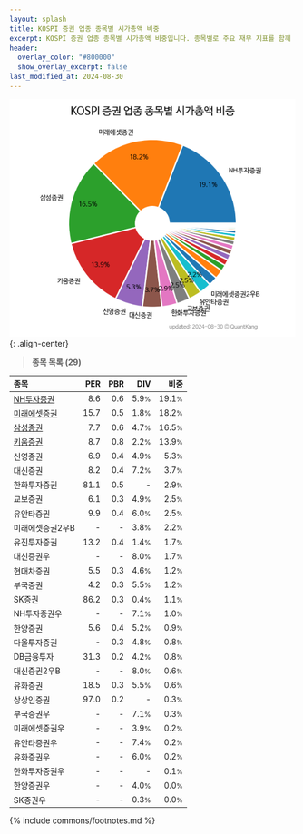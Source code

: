 ```yaml
---
layout: splash
title: KOSPI 증권 업종 종목별 시가총액 비중
excerpt: KOSPI 증권 업종 종목별 시가총액 비중입니다. 종목별로 주요 재무 지표를 함께 표시합니다.
header:
  overlay_color: "#800000"
  show_overlay_excerpt: false
last_modified_at: 2024-08-30
---
```



![KOSPI 증권 업종 종목별 시가총액 비중](/stats/sector/images/kospi_업종_증권_종목.png){: .align-center}


> **종목 목록 (29)**<a id="list"></a>

| **종목** | **PER** | **PBR** | **DIV** | **비중** |
| :------- | ------: | ------: | ------: | -------: |
| [NH투자증권](/005940/) | 8.6 | 0.6 | 5.9<small>%</small> | 19.1<small>%</small> |
| [미래에셋증권](/006800/) | 15.7 | 0.5 | 1.8<small>%</small> | 18.2<small>%</small> |
| [삼성증권](/016360/) | 7.7 | 0.6 | 4.7<small>%</small> | 16.5<small>%</small> |
| [키움증권](/039490/) | 8.7 | 0.8 | 2.2<small>%</small> | 13.9<small>%</small> |
| 신영증권 | 6.9 | 0.4 | 4.9<small>%</small> | 5.3<small>%</small> |
| 대신증권 | 8.2 | 0.4 | 7.2<small>%</small> | 3.7<small>%</small> |
| 한화투자증권 | 81.1 | 0.5 | - | 2.9<small>%</small> |
| 교보증권 | 6.1 | 0.3 | 4.9<small>%</small> | 2.5<small>%</small> |
| 유안타증권 | 9.9 | 0.4 | 6.0<small>%</small> | 2.5<small>%</small> |
| 미래에셋증권2우B | - | - | 3.8<small>%</small> | 2.2<small>%</small> |
| 유진투자증권 | 13.2 | 0.4 | 1.4<small>%</small> | 1.7<small>%</small> |
| 대신증권우 | - | - | 8.0<small>%</small> | 1.7<small>%</small> |
| 현대차증권 | 5.5 | 0.3 | 4.6<small>%</small> | 1.2<small>%</small> |
| 부국증권 | 4.2 | 0.3 | 5.5<small>%</small> | 1.2<small>%</small> |
| SK증권 | 86.2 | 0.3 | 0.4<small>%</small> | 1.1<small>%</small> |
| NH투자증권우 | - | - | 7.1<small>%</small> | 1.0<small>%</small> |
| 한양증권 | 5.6 | 0.4 | 5.2<small>%</small> | 0.9<small>%</small> |
| 다올투자증권 | - | 0.3 | 4.8<small>%</small> | 0.8<small>%</small> |
| DB금융투자 | 31.3 | 0.2 | 4.2<small>%</small> | 0.8<small>%</small> |
| 대신증권2우B | - | - | 8.0<small>%</small> | 0.6<small>%</small> |
| 유화증권 | 18.5 | 0.3 | 5.5<small>%</small> | 0.6<small>%</small> |
| 상상인증권 | 97.0 | 0.2 | - | 0.3<small>%</small> |
| 부국증권우 | - | - | 7.1<small>%</small> | 0.3<small>%</small> |
| 미래에셋증권우 | - | - | 3.9<small>%</small> | 0.2<small>%</small> |
| 유안타증권우 | - | - | 7.4<small>%</small> | 0.2<small>%</small> |
| 유화증권우 | - | - | 6.0<small>%</small> | 0.2<small>%</small> |
| 한화투자증권우 | - | - | - | 0.1<small>%</small> |
| 한양증권우 | - | - | 4.0<small>%</small> | 0.0<small>%</small> |
| SK증권우 | - | - | 0.3<small>%</small> | 0.0<small>%</small> |

{% include commons/footnotes.md %}